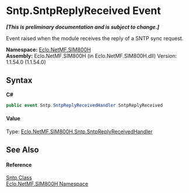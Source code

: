 # Sntp.SntpReplyReceived Event
 _**\[This is preliminary documentation and is subject to change.\]**_

Event raised when the module receives the reply of a SNTP sync request.

**Namespace:**&nbsp;<a href="N_Eclo_NetMF_SIM800H">Eclo.NetMF.SIM800H</a><br />**Assembly:**&nbsp;Eclo.NetMF.SIM800H (in Eclo.NetMF.SIM800H.dll) Version: 1.1.54.0 (1.1.54.0)

## Syntax

**C#**<br />
``` C#
public event Sntp.SntpReplyReceivedHandler SntpReplyReceived
```


#### Value
Type: <a href="T_Eclo_NetMF_SIM800H_Sntp_SntpReplyReceivedHandler">Eclo.NetMF.SIM800H.Sntp.SntpReplyReceivedHandler</a>

## See Also


#### Reference
<a href="T_Eclo_NetMF_SIM800H_Sntp">Sntp Class</a><br /><a href="N_Eclo_NetMF_SIM800H">Eclo.NetMF.SIM800H Namespace</a><br />